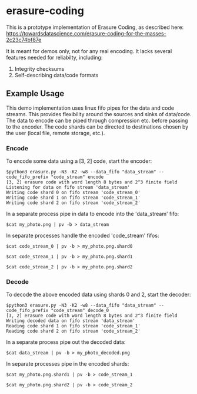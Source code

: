 # erasure-coding

This is a prototype implementation of Erasure Coding, as described here: https://towardsdatascience.com/erasure-coding-for-the-masses-2c23c74bf87e

It is meant for demos only, not for any real encoding. It lacks several features needed for reliabilty, including:

1. Integrity checksums
2. Self-describing data/code formats

## Example Usage

This demo implementation uses linux fifo pipes for the data and code streams. This provides flexibility around the sources and sinks of data/code. The data to encode can be piped through compression etc. before passing to the encoder. The code shards can be directed to destinations chosen by the user (local file, remote storage, etc.). 

### Encode

To encode some data using a [3, 2] code, start the encoder:

```
$python3 erasure.py -N3 -K2 -w8 --data_fifo "data_stream" --code_fifo_prefix "code_stream" encode
[3, 2] erasure code with word length 8 bytes and 2^3 finite field
Listening for data on fifo stream 'data_stream'
Writing code shard 0 on fifo stream 'code_stream_0'
Writing code shard 1 on fifo stream 'code_stream_1'
Writing code shard 2 on fifo stream 'code_stream_2'
```

In a separate process pipe in data to encode into the 'data_stream' fifo:

```
$cat my_photo.png | pv -b > data_stream
```

In separate processes handle the encoded 'code_stream' fifos:

```
$cat code_stream_0 | pv -b > my_photo.png.shard0
```

```
$cat code_stream_1 | pv -b > my_photo.png.shard1
```

```
$cat code_stream_2 | pv -b > my_photo.png.shard2
```

### Decode

To decode the above encoded data using shards 0 and 2, start the decoder:

```
$python3 erasure.py -N3 -K2 -w8 --data_fifo "data_stream" --code_fifo_prefix "code_stream" decode_0
[3, 2] erasure code with word length 8 bytes and 2^3 finite field
Writing decoded data on fifo stream 'data_stream'
Reading code shard 1 on fifo stream 'code_stream_1'
Reading code shard 2 on fifo stream 'code_stream_2'
```

In a separate process pipe out the decoded data:

```
$cat data_stream | pv -b > my_photo_decoded.png
```

In separate processes pipe in the encoded shards:

```
$cat my_photo.png.shard1 | pv -b > code_stream_1
```

```
$cat my_photo.png.shard2 | pv -b > code_stream_2
```
